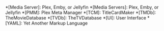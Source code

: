 *[Media Server]: Plex, Emby, or Jellyfin
*[Media Servers]: Plex, Emby, or Jellyfin
*[PMM]: Plex Meta Manager
*[TCM]: TitleCardMaker
*[TMDb]: TheMovieDatabase
*[TVDb]: TheTVDatabase
*[UI]: User Interface
*[YAML]: Yet Another Markup Language